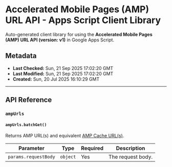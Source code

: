 # Accelerated Mobile Pages (AMP) URL API - Apps Script Client Library

Auto-generated client library for using the **Accelerated Mobile Pages (AMP) URL API (version: v1)** in Google Apps Script.

## Metadata

- **Last Checked:** Sun, 21 Sep 2025 17:02:20 GMT
- **Last Modified:** Sun, 21 Sep 2025 17:02:20 GMT
- **Created:** Sun, 20 Jul 2025 16:10:29 GMT



---

## API Reference

### `ampUrls`

#### `ampUrls.batchGet()`

Returns AMP URL(s) and equivalent [AMP Cache URL(s)](/amp/cache/overview#amp-cache-url-format).

| Parameter | Type | Required | Description |
|---|---|---|---|
| `params.requestBody` | `object` | Yes | The request body. |